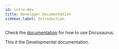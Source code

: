 ```yaml
---
id: intro-dev
title: Developer Documentation
sidebar_label: Introduction
---
```

Check the [documentation](https://docusaurus.io) for how to use Docusaurus.

This it the Developmental documentation.
